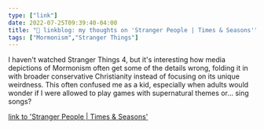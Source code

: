 ```yaml
---
type: ["link"]
date: 2022-07-25T09:39:40-04:00
title: "🔗 linkblog: my thoughts on 'Stranger People | Times & Seasons'"
tags: ["Mormonism","Stranger Things"]
---
```

I haven't watched Stranger Things 4, but it's interesting how media depictions of Mormonism often get some of the details wrong, folding it in with broader conservative Christianity instead of focusing on its unique weirdness. This often confused me as a kid, especially when adults would wonder if I were allowed to play games with supernatural themes or... sing songs?
 

[link to 'Stranger People | Times & Seasons'](https://www.timesandseasons.org/index.php/2022/07/stranger-people/)
